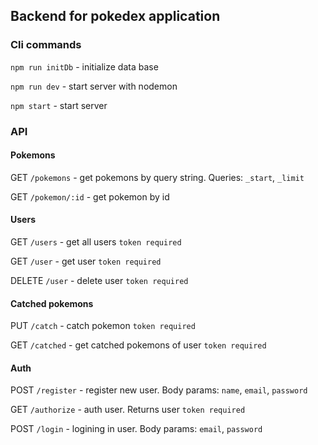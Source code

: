 ## Backend for pokedex application ##

### Cli commands ###

`npm run initDb` - initialize data base

`npm run dev` - start server with nodemon

`npm start` - start server

### API ###

#### Pokemons ####
GET `/pokemons` - get pokemons by query string. Queries: `_start`, `_limit`  

GET `/pokemon/:id` - get pokemon by id

#### Users ####
GET `/users` - get all users `token required`  

GET `/user` - get user `token required`  

DELETE `/user` - delete user `token required`

#### Catched pokemons ####
PUT `/catch` - catch pokemon `token required`  

GET `/catched` - get catched pokemons of user `token required`

#### Auth ####
POST `/register` - register new user. Body params: `name`, `email`, `password`  

GET `/authorize` - auth user. Returns user `token required`  

POST `/login` - logining in user. Body params: `email`, `password`